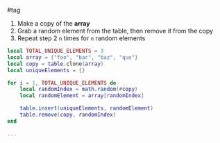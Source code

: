 #tag

1) Make a copy of the **array**
2) Grab a random element from the table, then remove it from the copy
3) Repeat step 2 `n` times for `n` random elements
```lua
local TOTAL_UNIQUE_ELEMENTS = 3
local array = {"foo", "bar", "baz", "quo"}
local copy = table.clone(array)
local uniqueElements = {}

for i = 1, TOTAL_UNIQUE_ELEMENTS do
	local randomIndex = math.random(#copy)
	local randomElement = array[randomIndex]

	table.insert(uniqueElements, randomElement)
	table.remove(copy, randomIndex)
end

...
```